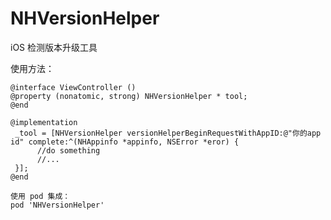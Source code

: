 # NHVersionHelper
iOS 检测版本升级工具

使用方法：
```
@interface ViewController ()
@property (nonatomic, strong) NHVersionHelper * tool;
@end

@implementation
 _tool = [NHVersionHelper versionHelperBeginRequestWithAppID:@"你的app id" complete:^(NHAppinfo *appinfo, NSError *eror) {
      //do something
      //... 
 }];
@end
```

```
使用 pod 集成：
pod 'NHVersionHelper'
```
